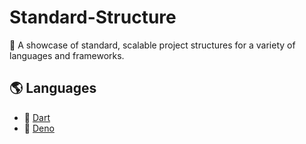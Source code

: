 # Standard-Structure

📂 A showcase of standard, scalable project structures for a variety of languages and frameworks.

## 🌎 Languages

- 🎯 [Dart](languages/dart/README.md)
- 🦕 [Deno](languages/deno/README.md)
